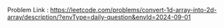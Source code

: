 Problem Link : https://leetcode.com/problems/convert-1d-array-into-2d-array/description/?envType=daily-question&envId=2024-09-01